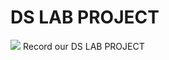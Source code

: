 # DS LAB PROJECT

<img src="https://capsule-render.vercel.app/api?type=waving&color=413fd9&height=150&section=header&text=Welcome!&fontSize=40" />
Record our DS LAB PROJECT
